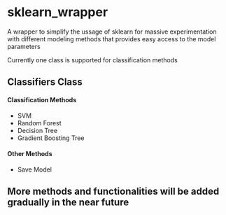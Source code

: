 # sklearn_wrapper
A wrapper to simplify the ussage of sklearn for massive experimentation with different modeling methods that provides easy access to the  model parameters

Currently one class is supported for classification methods

## Classifiers Class
#### Classification Methods

* SVM
* Random Forest
* Decision Tree
* Gradient Boosting Tree
#### Other Methods 

* Save Model


## More methods and functionalities will be added gradually in the near future

